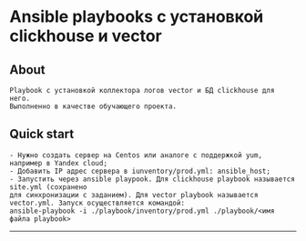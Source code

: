 # Ansible playbooks с установкой clickhouse и vector

## About
    Playbook с установкой коллектора логов vector и БД clickhouse для него.
    Выполненно в качестве обучающего проекта.

## Quick start
    - Нужно создать сервер на Centos или аналоге с поддержкой yum, например в Yandex cloud;
    - Добавить IP адрес сервера в iunventory/prod.yml: ansible_host;
    - Запустить через ansible playpook. Для clickhouse playbook называется site.yml (сохранено 
    для синхронизации с заданием). Для vector playbook называется vector.yml. Запуск осуществляется командой:
    ansible-playbook -i ./playbook/inventory/prod.yml ./playbook/<имя файла playbook>

---
